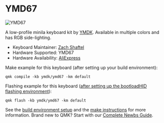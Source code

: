 # YMD67

![YMD67](https://ae01.alicdn.com/kf/Hbb4b59f9ab94484ab396a8e0200968ecd.jpg)

A low-profile minila keyboard kit by [YMDK](https://ymdk.aliexpress.com/store/429151?spm=2114.10010108.0.0.3ab23641lIkgzm). Available in multiple colors and has RGB side-lighting.

* Keyboard Maintainer: [Zach Shaftel](https://github.com/swiftlawngnome)
* Hardware Supported: YMD67
* Hardware Availability: [AliExpress](https://www.aliexpress.com/item/4000311811121.html)

Make example for this keyboard (after setting up your build environment):

    qmk compile -kb ymdk/ymd67 -km default
    
Flashing example for this keyboard ([after setting up the bootloadHID flashing environment](https://docs.qmk.fm/#/flashing_bootloadhid)):
    
    qmk flash -kb ymdk/ymd67 -km default

See the [build environment setup](https://docs.qmk.fm/#/getting_started_build_tools) and the [make instructions](https://docs.qmk.fm/#/getting_started_make_guide) for more information. Brand new to QMK? Start with our [Complete Newbs Guide](https://docs.qmk.fm/#/newbs).

